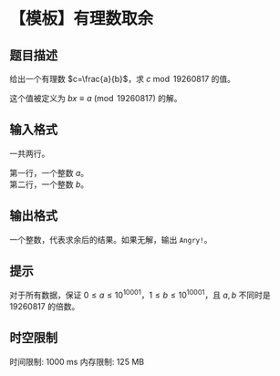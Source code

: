 # 【模板】有理数取余

## 题目描述

给出一个有理数 $c=\frac{a}{b}$，求 $c \bmod 19260817$ 的值。

这个值被定义为 $bx\equiv a\pmod{19260817}$ 的解。

## 输入格式

一共两行。

第一行，一个整数 $a$。  
第二行，一个整数 $b$。  

## 输出格式

一个整数，代表求余后的结果。如果无解，输出 `Angry!`。

## 提示

对于所有数据，保证 $0\leq a \leq 10^{10001}$，$1 \leq b \leq 10^{10001}$，且 $a, b$ 不同时是 $19260817$ 的倍数。

## 时空限制

时间限制: 1000 ms
内存限制: 125 MB
